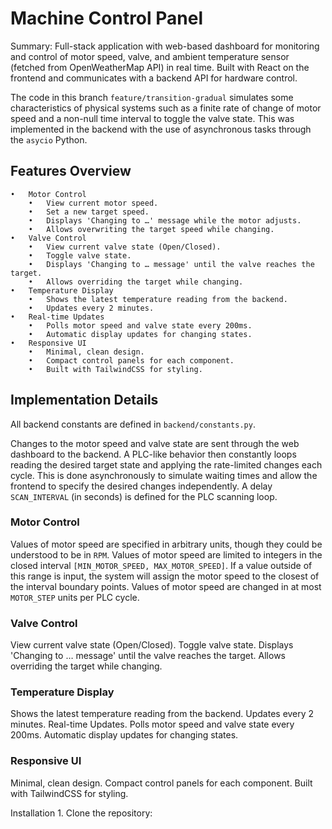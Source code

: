# Machine Control Panel

Summary: Full-stack application with web-based dashboard for monitoring and control of motor speed, valve, and ambient temperature sensor (fetched from OpenWeatherMap API) in real time. Built with React on the frontend and communicates with a backend API for hardware control.

The code in this branch `feature/transition-gradual` simulates some characteristics of physical systems such as a finite rate of change of motor speed and a non-null time interval to toggle the valve state. This was implemented in the backend with the use of asynchronous tasks through the `asycio` Python.

## Features Overview

	•	Motor Control
	    •	View current motor speed.
	    •	Set a new target speed.
	    •	Displays 'Changing to …' message while the motor adjusts.
	    •	Allows overwriting the target speed while changing.
	•	Valve Control
	    •	View current valve state (Open/Closed).
	    •	Toggle valve state.
	    •	Displays 'Changing to … message' until the valve reaches the target.
	    •	Allows overriding the target while changing.
	•	Temperature Display
	    •	Shows the latest temperature reading from the backend.
	    •	Updates every 2 minutes.
	•	Real-time Updates
	    •	Polls motor speed and valve state every 200ms.
	    •	Automatic display updates for changing states.
	•	Responsive UI
	    •	Minimal, clean design.
	    •	Compact control panels for each component.
	    •	Built with TailwindCSS for styling.

## Implementation Details

All backend constants are defined in `backend/constants.py`.

Changes to the motor speed and valve state are sent through the web dashboard to the backend. A PLC-like behavior then constantly loops reading the desired target state and applying the rate-limited changes each cycle. This is done asynchronously to simulate waiting times and allow the frontend to specify the desired changes independently. A delay `SCAN_INTERVAL` (in seconds) is defined for the PLC scanning loop.

### Motor Control
Values of motor speed are specified in arbitrary units, though they could be understood to be in `RPM`. Values of motor speed are limited to integers in the closed interval `[MIN_MOTOR_SPEED, MAX_MOTOR_SPEED]`. If a value outside of this range is input, the system will assign the motor speed to the closest of the interval boundary points. Values of motor speed are changed in at most `MOTOR_STEP` units per PLC cycle.

### Valve Control
View current valve state (Open/Closed). Toggle valve state. Displays 'Changing to … message' until the valve reaches the target. Allows overriding the target while changing.

### Temperature Display
Shows the latest temperature reading from the backend. Updates every 2 minutes. Real-time Updates. Polls motor speed and valve state every 200ms. Automatic display updates for changing states.

### Responsive UI
Minimal, clean design. Compact control panels for each component. Built with TailwindCSS for styling.

Installation
	1.	Clone the repository:
    